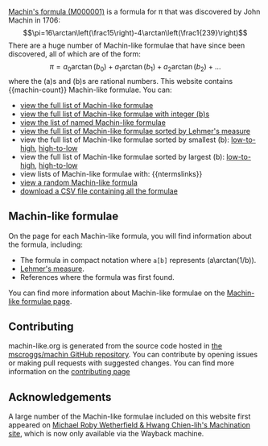 [Machin's formula (M000001)](/M000001) is a formula for &pi; that was discovered by John Machin in 1706:
$$\pi=16\arctan\left(\frac15\right)-4\arctan\left(\frac1{239}\right)$$
There are a huge number of Machin-like formulae that have since been discovered, all of which
are of the form:
$$\pi=a_0\arctan(b_0)+a_1\arctan(b_1)+a_2\arctan(b_2)+\dots$$
where the \(a\)s and \(b\)s are rational numbers.
This website contains {{machin-count}} Machin-like formulae.
You can:

* [view the full list of Machin-like formulae](/formulae)
* [view the full list of Machin-like formulae with integer \(b\)s](/formulae/integer.html)
* [view the list of named Machin-like formulae](/formulae/alpha.html)
* [view the full list of Machin-like formulae sorted by Lehmer's measure](/formulae/lehmer.html)
* view the full list of Machin-like formulae sorted by smallest \(b\):
  [low-to-high](/formulae/min-b-smallest-first.html),
  [high-to-low](/formulae/min-b-largest-first.html)
* view the full list of Machin-like formulae sorted by largest \(b\):
  [low-to-high](/formulae/max-b-smallest-first.html),
  [high-to-low](/formulae/max-b-largest-first.html)
* view lists of Machin-like formulae with: {{ntermslinks}}
* [view a random Machin-like formula](/random.html)
* [download a CSV file containing all the formulae](csv.md)

## Machin-like formulae
On the page for each Machin-like formula, you will find information about the formula, including:

* The formula in compact notation where <code>a[b]</code> represents \(a\arctan(1/b)\).
* [Lehmer's measure](machin-like.md#Lehmers-measure).
* References where the formula was first found.

You can find more information about Machin-like formulae on the [Machin-like formulae page](machin-like.md).

## Contributing
machin-like.org is generated from the source code hosted in
[the mscroggs/machin GitHub repository](https://github.com/mscroggs/machin). You can contribute
by opening issues or making pull requests with suggested changes.
You can find more information on the [contributing page](contributing.md)

## Acknowledgements
A large number of the Machin-like formulae included on this website first appeared
on [Michael Roby Wetherfield & Hwang Chien-lih's Machination site](https://web.archive.org/web/20240204042153/http://www.machination.eclipse.co.uk/),
which is now only available via the Wayback machine.

